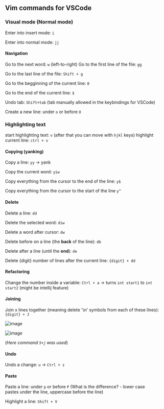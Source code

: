 ## Vim commands for VSCode

### Visual mode (Normal mode)
Enter into insert mode: `i`

Enter into normal mode: `jj`

#### Navigation
Go to the next word: `w` (left-to-right)
Go to the first line of the file: `gg`

Go to the last line of the file: `Shift + g`

Go to the begginning of the current line: `0`

Go to the end of the current line: `$`

Undo tab: `Shift+tab` (tab manually allowed in the keybindings for VSCode)

Create a new line: under `o` or before `O`

### Highlighting text

start highlighting text: `v` (after that you can move with `hjkl` keys)
highlight current line: `ctrl + v`
 
#### Copying (yanking)
Copy a line: `yy` -> yank

Copy the current word: `yiw`

Copy everything from the cursor to the end of the line: `y$`

Copy everything from the cursor to the start of the line `y^`


#### Delete 
Delete a line: `dd`

Delete the selected word: `diw`

Delete a word after cursor: `dw`

Delete before on a line (the **back** of the line): `db`

Delete after a line (until the **end**): `de`

Delete {digit} number of lines after the current line: `{digit} + dd`

#### Refactoring
Change the number inside a variable: `Ctrl + a` -> turns `int start1` to `int start2` (might be intellij feature)
 
#### Joining
Join x lines together (meaning delete '\n' symbols from each of these lines): `{digit} + J`

![image](https://user-images.githubusercontent.com/90053205/196723942-0c99e27e-290f-4692-96c4-778b510dbe36.png)

![image](https://user-images.githubusercontent.com/90053205/196724539-0368b64a-d929-4ae1-841b-fbf97bb2bd0f.png)

(*Here command `5+j` was used*)





#### Undo

Undo a change: `u` -> `Ctrl + z`  

#### Paste

Paste a line: under `p` or before `P` (What is the difference? - lower case pastes under the line, uppercase before the line)

Highlight a line: `Shift + V`

